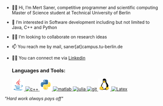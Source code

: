 - 👋🏻 Hi, I’m Mert Saner, competitive programmer and scientific computing Master of Science student at Technical University of Berlin
- 👀 I’m interested in Software development including but not limited to Java, C++ and Python 
- 🤝🏻 I’m looking to collaborate on research ideas
- 📫 You reach me by mail, saner[at]campus.tu-berlin.de
- 👍🏻 You can connect me via [Linkedin]

  <h3 align="left">Languages and Tools:</h3>
  <a href="https://www.java.com" target="_blank"> <img src="https://raw.githubusercontent.com/devicons/devicon/master/icons/java/java-original.svg" alt="java" width="40" height="40"/> 
  <a href="https://isocpp.org/" target="_blank"> <img src="https://upload.wikimedia.org/wikipedia/commons/1/18/ISO_C%2B%2B_Logo.svg" alt="c++" width="35" height="39"/>
  <a href="https://www.python.org" target="_blank"> <img src="https://raw.githubusercontent.com/devicons/devicon/master/icons/python/python-original.svg" alt="python" width="40" height="40"/>
  <a href="https://www.mathworks.com/" target="_blank"> <img src="https://upload.wikimedia.org/wikipedia/commons/2/21/Matlab_Logo.png" alt="matlab" width="40" height="40"/>
  <a href="https://julialang.org/" target="_blank"> <img src="https://julialang.org/assets/infra/logo.svg" alt="julia" width="70" height="40"/> 
  <a href="https://git-scm.com/" target="_blank"> <img src="https://www.vectorlogo.zone/logos/git-scm/git-scm-icon.svg" alt="git" width="40" height="40"/>  
  <a href="https://www.linux.org/" target="_blank"> <img src="https://raw.githubusercontent.com/devicons/devicon/master/icons/linux/linux-original.svg" alt="linux" width="40" height="40"/>
  <a href="https://www.latex-project.org/" target="_blank"> <img src="https://upload.wikimedia.org/wikipedia/commons/thumb/9/92/LaTeX_logo.svg/1280px-LaTeX_logo.svg.png" alt="Latex" width="95" height="40"/> </a> </p>

[linkedin]: https://www.linkedin.com/in/mertsaner
<i>"Hard work always pays off"</i>

  <!---Compact Layout-Used Earlier--> 
  <!--- [![Top Langs](https://github-readme-stats.vercel.app/api/top-langs/?username=mertsaner&layout=compact)](https://github.com/mertsaner/github-readme-stats)
   <!---Full Layout---> 
 <!--- [![Top Langs](https://github-readme-stats.vercel.app/api/top-langs/?username=mertsaner)](https://github.com/mertsaner/github-readme-stats) --->
